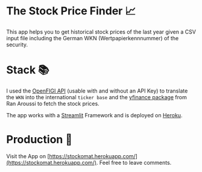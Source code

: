 # The Stock Price Finder 📈
This app helps you to get historical stock prices of the last year given a CSV input file including the German WKN (Wertpapierkennnummer) of the security.

# Stack 📚
I used the [OpenFIGI API](https://www.openfigi.com/) (usable with and without an API Key) to translate the ```WKN``` into the international ```ticker base``` and the [yfinance package](https://github.com/ranaroussi/yfinance) from  Ran Aroussi to fetch the stock prices.

The app works with a [Streamlit](https://streamlit.io/) Framework and is deployed on [Heroku](https://www.heroku.com).

# Production 📠
Visit the App on [https://stockomat.herokuapp.com/](https://stockomat.herokuapp.com/). Feel free to leave comments.
